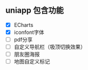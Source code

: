 ## uniapp 包含功能

- [x] ECharts
- [x] iconfont字体
- [ ] pdf分享
- [ ] 自定义导航栏（吸顶切换效果）
- [ ] 朋友圈海报
- [ ] 地图自定义标记
